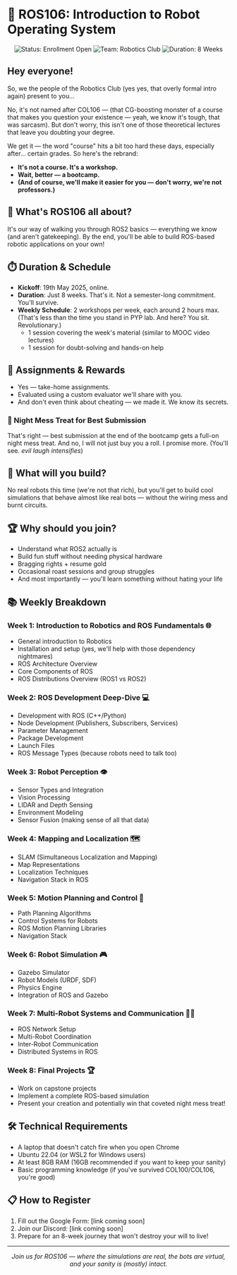 # 🚀 ROS106: Introduction to Robot Operating System

<div align="center">
  <img src="https://img.shields.io/badge/Status-Enrollment%20Open-brightgreen" alt="Status: Enrollment Open">
  <img src="https://img.shields.io/badge/Team-Robotics%20Club-blue" alt="Team: Robotics Club">
  <img src="https://img.shields.io/badge/Duration-8%20Weeks-orange" alt="Duration: 8 Weeks">
</div>

## Hey everyone! 

So, we the people of the Robotics Club (yes yes, that overly formal intro again) present to you...

No, it's not named after COL106 — (that CG-boosting monster of a course that makes you question your existence — yeah, we know it's tough, that was sarcasm). But don't worry, this isn't one of those theoretical lectures that leave you doubting your degree.

We get it — the word "course" hits a bit too hard these days, especially after... certain grades. So here's the rebrand:
- **It's not a course. It's a workshop.**
- **Wait, better — a bootcamp.**
- **(And of course, we'll make it easier for you — don't worry, we're not professors.)**

## 🤔 What's ROS106 all about?

It's our way of walking you through ROS2 basics — everything we know (and aren't gatekeeping). By the end, you'll be able to build ROS-based robotic applications on your own!

## ⏱️ Duration & Schedule

- **Kickoff**: 19th May 2025, online.
- **Duration**: Just 8 weeks. That's it. Not a semester-long commitment. You'll survive.
- **Weekly Schedule**: 2 workshops per week, each around 2 hours max. (That's less than the time you stand in PYP lab. And here? You sit. Revolutionary.)
  - 1 session covering the week's material (similar to MOOC video lectures)
  - 1 session for doubt-solving and hands-on help

## 📝 Assignments & Rewards

- Yes — take-home assignments.
- Evaluated using a custom evaluator we'll share with you.
- And don't even think about cheating — we made it. We know its secrets.

### 🍔 Night Mess Treat for Best Submission
That's right — best submission at the end of the bootcamp gets a full-on night mess treat. And no, I will not just buy you a roll. I promise more. (You'll see. *evil laugh intensifies*)

## 🔧 What will you build?

No real robots this time (we're not that rich), but you'll get to build cool simulations that behave almost like real bots — without the wiring mess and burnt circuits.

## 🏆 Why should you join?

- Understand what ROS2 actually is
- Build fun stuff without needing physical hardware
- Bragging rights + resume gold
- Occasional roast sessions and group struggles
- And most importantly — you'll learn something without hating your life

## 📚 Weekly Breakdown

### Week 1: Introduction to Robotics and ROS Fundamentals 🌐

- General introduction to Robotics
- Installation and setup (yes, we'll help with those dependency nightmares)
- ROS Architecture Overview
- Core Components of ROS
- ROS Distributions Overview (ROS1 vs ROS2)

### Week 2: ROS Development Deep-Dive 💻

- Development with ROS (C++/Python)
- Node Development (Publishers, Subscribers, Services)
- Parameter Management
- Package Development
- Launch Files
- ROS Message Types (because robots need to talk too)

### Week 3: Robot Perception 👁️

- Sensor Types and Integration
- Vision Processing
- LIDAR and Depth Sensing
- Environment Modeling
- Sensor Fusion (making sense of all that data)

### Week 4: Mapping and Localization 🗺️

- SLAM (Simultaneous Localization and Mapping)
- Map Representations
- Localization Techniques
- Navigation Stack in ROS

### Week 5: Motion Planning and Control 🚗

- Path Planning Algorithms
- Control Systems for Robots
- ROS Motion Planning Libraries
- Navigation Stack

### Week 6: Robot Simulation 🎮

- Gazebo Simulator
- Robot Models (URDF, SDF)
- Physics Engine
- Integration of ROS and Gazebo

### Week 7: Multi-Robot Systems and Communication 🤖🤖

- ROS Network Setup
- Multi-Robot Coordination
- Inter-Robot Communication
- Distributed Systems in ROS

### Week 8: Final Projects 🏆

- Work on capstone projects
- Implement a complete ROS-based simulation
- Present your creation and potentially win that coveted night mess treat!

## 🛠️ Technical Requirements

- A laptop that doesn't catch fire when you open Chrome
- Ubuntu 22.04 (or WSL2 for Windows users)
- At least 8GB RAM (16GB recommended if you want to keep your sanity)
- Basic programming knowledge (if you've survived COL100/COL106, you're good)

## 📋 How to Register

1. Fill out the Google Form: [link coming soon]
2. Join our Discord: [link coming soon]
3. Prepare for an 8-week journey that won't destroy your will to live!

---

<div align="center">
  <i>Join us for ROS106 — where the simulations are real, the bots are virtual, and your sanity is (mostly) intact.</i>
</div>
